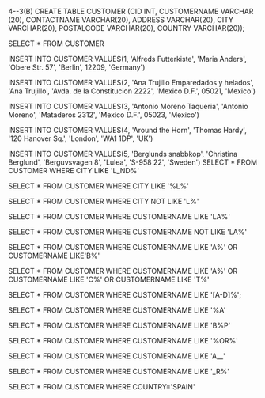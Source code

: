 4--3(B)
CREATE TABLE CUSTOMER 
(CID INT,
CUSTOMERNAME VARCHAR (20),
CONTACTNAME VARCHAR(20),
ADDRESS VARCHAR(20),
CITY VARCHAR(20),
POSTALCODE VARCHAR(20),
COUNTRY VARCHAR(20));

SELECT * FROM CUSTOMER

INSERT INTO CUSTOMER VALUES(1, 'Alfreds Futterkiste', 'Maria Anders', 'Obere Str. 57', 'Berlin', 12209, 'Germany')

INSERT INTO CUSTOMER VALUES(2, 'Ana Trujillo Emparedados y helados',
'Ana Trujillo', 
'Avda. de la Constitucion 2222',
'Mexico D.F.',
05021, 'Mexico')

INSERT INTO CUSTOMER VALUES(3, 'Antonio Moreno Taqueria',
'Antonio Moreno',
'Mataderos 2312', 'Mexico D.F.',
05023, 'Mexico')

INSERT INTO CUSTOMER VALUES(4, 'Around the Horn', 'Thomas Hardy', '120 Hanover Sq.', 'London', 'WA1 1DP', 'UK')

INSERT INTO CUSTOMER VALUES(5, 'Berglunds snabbkop',  'Christina Berglund',
'Berguvsvagen 8', 'Lulea', 'S-958 22', 'Sweden')
SELECT * FROM CUSTOMER WHERE CITY LIKE 'L_ND%'

SELECT * FROM CUSTOMER WHERE CITY LIKE '%L%'

SELECT * FROM CUSTOMER WHERE CITY NOT LIKE 'L%'

 SELECT * FROM CUSTOMER WHERE CUSTOMERNAME LIKE 'LA%'

SELECT * FROM CUSTOMER WHERE CUSTOMERNAME NOT LIKE 'LA%'

SELECT * FROM CUSTOMER WHERE CUSTOMERNAME LIKE 'A%'  OR CUSTOMERNAME LIKE'B%'

SELECT * FROM CUSTOMER WHERE CUSTOMERNAME LIKE 'A%' OR CUSTOMERNAME LIKE 'C%'
OR CUSTOMERNAME LIKE 'T%'

SELECT * FROM CUSTOMER WHERE CUSTOMERNAME LIKE '[A-D]%';

SELECT * FROM CUSTOMER WHERE CUSTOMERNAME LIKE '%A'

SELECT * FROM CUSTOMER WHERE CUSTOMERNAME LIKE 'B%P'

SELECT * FROM CUSTOMER WHERE CUSTOMERNAME LIKE '%OR%'

SELECT * FROM CUSTOMER WHERE CUSTOMERNAME LIKE 'A__'

SELECT * FROM CUSTOMER WHERE CUSTOMERNAME LIKE '_R%'

SELECT * FROM CUSTOMER WHERE COUNTRY='SPAIN'

